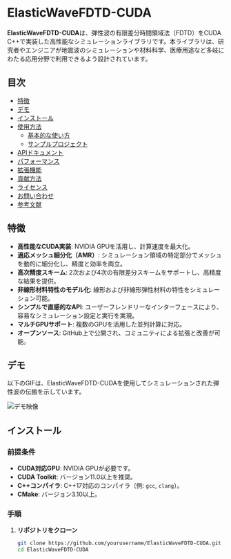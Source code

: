 # ElasticWaveFDTD-CUDA

**ElasticWaveFDTD-CUDA**は、弾性波の有限差分時間領域法（FDTD）をCUDA C++で実装した高性能なシミュレーションライブラリです。本ライブラリは、研究者やエンジニアが地震波のシミュレーションや材料科学、医療用途など多岐にわたる応用分野で利用できるよう設計されています。

## 目次
- [特徴](#特徴)
- [デモ](#デモ)
- [インストール](#インストール)
- [使用方法](#使用方法)
  - [基本的な使い方](#基本的な使い方)
  - [サンプルプロジェクト](#サンプルプロジェクト)
- [APIドキュメント](#apiドキュメント)
- [パフォーマンス](#パフォーマンス)
- [拡張機能](#拡張機能)
- [貢献方法](#貢献方法)
- [ライセンス](#ライセンス)
- [お問い合わせ](#お問い合わせ)
- [参考文献](#参考文献)

## 特徴

- **高性能なCUDA実装**: NVIDIA GPUを活用し、計算速度を最大化。
- **適応メッシュ細分化（AMR）**: シミュレーション領域の特定部分でメッシュを動的に細分化し、精度と効率を両立。
- **高次精度スキーム**: 2次および4次の有限差分スキームをサポートし、高精度な結果を提供。
- **非線形材料特性のモデル化**: 線形および非線形弾性材料の特性をシミュレーション可能。
- **シンプルで直感的なAPI**: ユーザーフレンドリーなインターフェースにより、容易なシミュレーション設定と実行を実現。
- **マルチGPUサポート**: 複数のGPUを活用した並列計算に対応。
- **オープンソース**: GitHub上で公開され、コミュニティによる拡張と改善が可能。

## デモ

以下のGIFは、ElasticWaveFDTD-CUDAを使用してシミュレーションされた弾性波の伝搬を示しています。

![デモ映像](https://example.com/demo.gif)

## インストール

### 前提条件

- **CUDA対応GPU**: NVIDIA GPUが必要です。
- **CUDA Toolkit**: バージョン11.0以上を推奨。
- **C++コンパイラ**: C++17対応のコンパイラ（例: `gcc`, `clang`）。
- **CMake**: バージョン3.10以上。

### 手順

1. **リポジトリをクローン**

   ```bash
   git clone https://github.com/yourusername/ElasticWaveFDTD-CUDA.git
   cd ElasticWaveFDTD-CUDA
